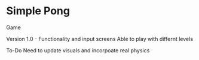 # Simple Pong
Game

Version 1.0 -
Functionality and input screens
Able to play with differnt levels

To-Do
Need to update visuals and incorpoate real physics
